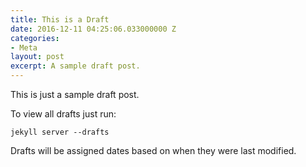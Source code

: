 ```yaml
---
title: This is a Draft
date: 2016-12-11 04:25:06.033000000 Z
categories:
- Meta
layout: post
excerpt: A sample draft post.
---
```


This is just a sample draft post.

To view all drafts just run:

    jekyll server --drafts

Drafts will be assigned dates based on when they were last modified.
